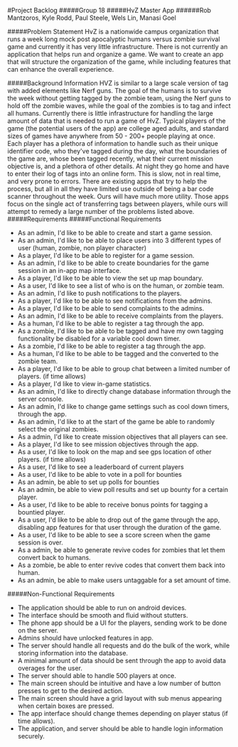 #Project Backlog
#####Group 18
#####HvZ Master App
######Rob Mantzoros, Kyle Rodd, Paul Steele, Wels Lin, Manasi Goel

#####Problem Statement
HvZ is a nationwide campus organization that runs a week long mock post apocalyptic humans versus zombie survival game and currently it has very little infrastructure. There is not currently an application that helps run and organize a game. We want to create an app that will structure the organization of the game, while including features that can enhance the overall experience.

#####Background Information
HVZ is similar to a large scale version of tag with added elements like Nerf guns. The goal of the humans is to survive the week without getting tagged by the zombie team, using the Nerf guns to hold off the zombie waves, while the goal of the zombies is to tag and infect all humans. Currently there is little infrastructure for handling the large amount of data that is needed to run a game of HvZ. Typical players of the game (the potential users of the app) are college aged adults, and standard sizes of games have anywhere from 50 - 200+ people playing at once. Each player has a plethora of information to handle such as their unique identifier code, who they've tagged during the day, what the boundaries of the game are, whose been tagged recently, what their current mission objective is, and a plethora of other details. At night they go home and have to enter their log of tags into an online form. This is slow, not in real time, and very prone to errors. There are existing apps that try to help the process, but all in all they have limited use outside of being a bar code scanner throughout the week. Ours will have much more utility. Those apps focus on the single act of transferring tags between players, while ours will attempt to remedy a large number of the problems listed above.
#####Requirements
#####Functional Requirements

 * As an admin, I'd like to be able to create and start a game session.
 * As an admin, I'd like to be able to place users into 3 different types of user (human, zombie, non player character)
 * As a player, I'd like to be able to register for a game session.
 * As an admin, I'd like to be able to create boundaries for the game session in an in-app map interface.
 * As a player, I'd like to be able to view the set up map boundary.
 * As a user, I'd like to see a list of who is on the human, or zombie team.
 * As an admin, I'd like to push notifications to the players.
 * As a player, I'd like to be able to see notifications from the admins.
 * As a player, I'd like to be able to send complaints to the admins.
 * As an admin, I'd like to be able to receive complaints from the players.
 * As a human, I'd like to be able to register a tag through the app.
 * As a zombie, I'd like to be able to be tagged and have my own tagging functionality be disabled for a variable cool down timer.
 * As a zombie, I'd like to be able to register a tag through the app.
 * As a human, I'd like to be able to be tagged and the converted to the zombie team.
 * As a player, I'd like to be able to group chat between a limited number of players. (if time allows)
 * As a player, I'd like to view in-game statistics.
 * As an admin, I'd like to directly change database information through the server console.
 * As an admin, I'd like to change game settings such as cool down timers, through the app.
 * As an admin, I'd like to at the start of the game be able to randomly select the original zombies.
 * As a admin, I'd like to create mission objectives that all players can see.
 * As a player, I'd like to see mission objectives through the app.
 * As a user, I'd like to look on the map and see gps location of other players. (if time allows)
 * As a user, I'd like to see a leaderboard of current players
 * As a user, I'd like to be able to vote in a poll for bounties
 * As an admin, be able to set up polls for bounties
 * As an admin, be able to view poll results and set up bounty for a certain player.
 * As a user, I'd like to be able to receive bonus points for tagging a bountied player.
 * As a user, I'd like to be able to drop out of the game through the app, disabling app features for that user through the duration of the game.
 * As a user, I'd like to be able to see a score screen when the game session is over.
 * As a admin, be able to generate revive codes for zombies that let them convert back to humans.
 * As a zombie, be able to enter revive codes that convert them back into human.
 * As an admin, be able to make users untaggable for a set amount of time.

#####Non-Functional Requirements

* The application should be able to run on android devices.
* The interface should be smooth and fluid without stutters. 
* The phone app should be a UI for the players, sending work to be done on the server.
* Admins should have unlocked features in app.
* The server should handle all requests and do the bulk of the work, while storing information into the database.
* A minimal amount of data should be sent through the app to avoid data overages for the user.
* The server should able to handle 500 players at once.
* The main screen should be intuitive and have a low number of button presses to get to the desired action. 
* The main screen should have a grid layout with sub menus appearing when certain boxes are pressed.
* The app interface should change themes depending on player status (if time allows).
* The application, and server should be able to handle login information securely.